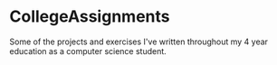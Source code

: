 # CollegeAssignments
Some of the projects and exercises I've written throughout my 4 year education as a computer science student.  
